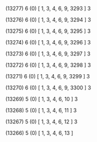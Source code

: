 (13277) 6 (0) [ 1, 3, 4, 6, 9, 3293 ] 3 


(13276) 6 (0) [ 1, 3, 4, 6, 9, 3294 ] 3 


(13275) 6 (0) [ 1, 3, 4, 6, 9, 3295 ] 3 


(13274) 6 (0) [ 1, 3, 4, 6, 9, 3296 ] 3 


(13273) 6 (0) [ 1, 3, 4, 6, 9, 3297 ] 3 


(13272) 6 (0) [ 1, 3, 4, 6, 9, 3298 ] 3 


(13271) 6 (0) [ 1, 3, 4, 6, 9, 3299 ] 3 


(13270) 6 (0) [ 1, 3, 4, 6, 9, 3300 ] 3 


(13269) 5 (0) [ 1, 3, 4, 6, 10 ] 3 


(13268) 5 (0) [ 1, 3, 4, 6, 11 ] 3 


(13267) 5 (0) [ 1, 3, 4, 6, 12 ] 3 


(13266) 5 (0) [ 1, 3, 4, 6, 13 ]  

